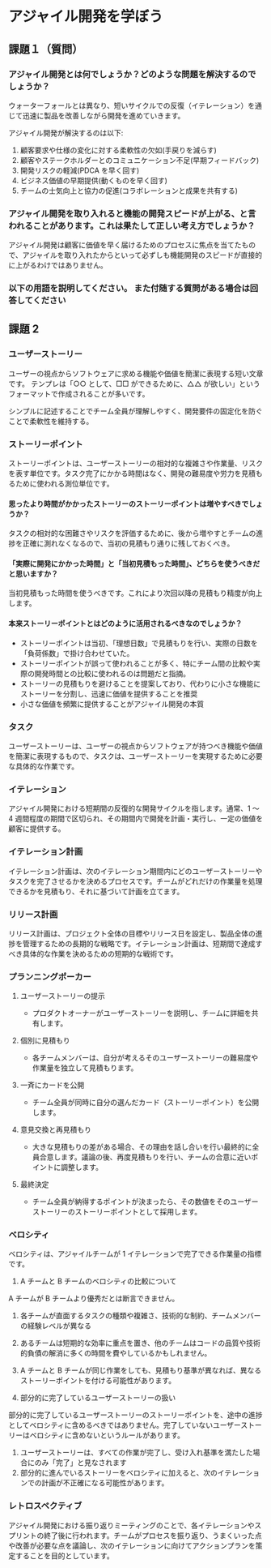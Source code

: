 # アジャイル開発を学ぼう

## 課題１（質問）

### アジャイル開発とは何でしょうか？どのような問題を解決するのでしょうか？

ウォーターフォールとは異なり、短いサイクルでの反復（イテレーション）を通じて迅速に製品を改善しながら開発を進めていきます。

アジャイル開発が解決するのは以下:

1. 顧客要求や仕様の変化に対する柔軟性の欠如(手戻りを減らす)
2. 顧客やステークホルダーとのコミュニケーション不足(早期フィードバック)
3. 開発リスクの軽減(PDCA を早く回す)
4. ビジネス価値の早期提供(動くものを早く回す)
5. チームの士気向上と協力の促進(コラボレーションと成果を共有する)

### アジャイル開発を取り入れると機能の開発スピードが上がる、と言われることがあります。これは果たして正しい考え方でしょうか？

アジャイル開発は顧客に価値を早く届けるためのプロセスに焦点を当てたもので、アジャイルを取り入れたからといって必ずしも機能開発のスピードが直接的に上がるわけではありません。

### 以下の用語を説明してください。 また付随する質問がある場合は回答してください

## 課題 2

### ユーザーストーリー

ユーザーの視点からソフトウェアに求める機能や価値を簡潔に表現する短い文章です。
テンプレは「○○ として、□□ ができるために、△△ が欲しい」というフォーマットで作成されることが多いです。

シンプルに記述することでチーム全員が理解しやすく、開発要件の固定化を防ぐことで柔軟性を維持する。

### ストーリーポイント

ストーリーポイントは、ユーザーストーリーの相対的な複雑さや作業量、リスクを表す単位です。タスク完了にかかる時間はなく、開発の難易度や労力を見積もるために使われる測位単位です。

#### 思ったより時間がかかったストーリーのストーリーポイントは増やすべきでしょうか？

タスクの相対的な困難さやリスクを評価するために、後から増やすとチームの進捗を正確に測れなくなるので、当初の見積もり通りに残しておくべき。

#### 「実際に開発にかかった時間」と「当初見積もった時間」、どちらを使うべきだと思いますか？

当初見積もった時間を使うべきです。これにより次回以降の見積もり精度が向上します。

#### 本来ストーリーポイントとはどのように活用されるべきなのでしょうか？

- ストーリーポイントは当初、「理想日数」で見積もりを行い、実際の日数を「負荷係数」で掛け合わせていた。
- ストーリーポイントが誤って使われることが多く、特にチーム間の比較や実際の開発時間との比較に使われるのは問題だと指摘。
- ストーリーの見積もりを避けることを提案しており、代わりに小さな機能にストーリーを分割し、迅速に価値を提供することを推奨
- 小さな価値を頻繁に提供することがアジャイル開発の本質

### タスク

ユーザーストーリーは、ユーザーの視点からソフトウェアが持つべき機能や価値を簡潔に表現するもので、タスクは、ユーザーストーリーを実現するために必要な具体的な作業です。

### イテレーション

アジャイル開発における短期間の反復的な開発サイクルを指します。通常、1 ～ 4 週間程度の期間で区切られ、その期間内で開発を計画・実行し、一定の価値を顧客に提供する。

### イテレーション計画

イテレーション計画は、次のイテレーション期間内にどのユーザーストーリーやタスクを完了させるかを決めるプロセスです。チームがどれだけの作業量を処理できるかを見積もり、それに基づいて計画を立てます。

### リリース計画

リリース計画は、プロジェクト全体の目標やリリース日を設定し、製品全体の進捗を管理するための長期的な戦略です。イテレーション計画は、短期間で達成すべき具体的な作業を決めるための短期的な戦術です。

### プランニングポーカー

1. ユーザーストーリーの提示

   - プロダクトオーナーがユーザーストーリーを説明し、チームに詳細を共有します。

2. 個別に見積もり

   - 各チームメンバーは、自分が考えるそのユーザーストーリーの難易度や作業量を独立して見積もります。

3. 一斉にカードを公開

   - チーム全員が同時に自分の選んだカード（ストーリーポイント）を公開します。

4. 意見交換と再見積もり

   - 大きな見積もりの差がある場合、その理由を話し合いを行い最終的に全員合意します。議論の後、再度見積もりを行い、チームの合意に近いポイントに調整します。

5. 最終決定

   - チーム全員が納得するポイントが決まったら、その数値をそのユーザーストーリーのストーリーポイントとして採用します。

### ベロシティ

ベロシティは、アジャイルチームが 1 イテレーションで完了できる作業量の指標です。

1. A チームと B チームのベロシティの比較について

A チームが B チームより優秀だとは断言できません。

1. 各チームが直面するタスクの種類や複雑さ、技術的な制約、チームメンバーの経験レベルが異なる
2. あるチームは短期的な効率に重点を置き、他のチームはコードの品質や技術的負債の解消に多くの時間を費やしているかもしれません。
3. A チームと B チームが同じ作業をしても、見積もり基準が異なれば、異なるストーリーポイントを付ける可能性があります。

4. 部分的に完了しているユーザーストーリーの扱い

部分的に完了しているユーザーストーリーのストーリーポイントを、途中の進捗としてベロシティに含めるべきではありません。完了していないユーザーストーリーはベロシティに含めないというルールがあります。

1. ユーザーストーリーは、すべての作業が完了し、受け入れ基準を満たした場合にのみ「完了」と見なされます
2. 部分的に進んでいるストーリーをベロシティに加えると、次のイテレーションでの計画が不正確になる可能性があります。

### レトロスペクティブ

アジャイル開発における振り返りミーティングのことで、各イテレーションやスプリントの終了後に行われます。チームがプロセスを振り返り、うまくいった点や改善が必要な点を議論し、次のイテレーションに向けてアクションプランを策定することを目的としています。
